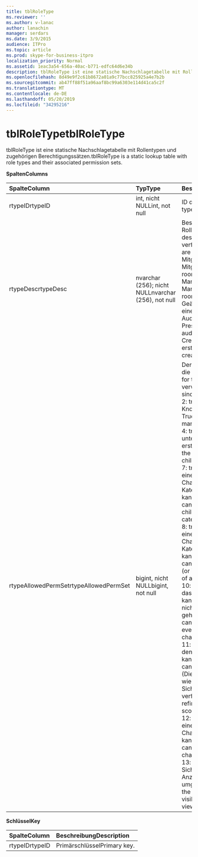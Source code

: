 ```yaml
---
title: tblRoleType
ms.reviewer: ''
ms.author: v-lanac
author: lanachin
manager: serdars
ms.date: 3/9/2015
audience: ITPro
ms.topic: article
ms.prod: skype-for-business-itpro
localization_priority: Normal
ms.assetid: 1eac3a54-656a-40ac-b771-edfc64d6e34b
description: tblRoleType ist eine statische Nachschlagetabelle mit Rollentypen und zugehörigen Berechtigungssätzen.
ms.openlocfilehash: 8d49e9f2c61b8672a01a9c77bcc825925a4e7b2b
ms.sourcegitcommit: ab47ff88f51a96aaf8bc99a6303e114d41ca5c2f
ms.translationtype: MT
ms.contentlocale: de-DE
ms.lasthandoff: 05/20/2019
ms.locfileid: "34295216"
---
```

# <a name="tblroletype"></a><span data-ttu-id="54598-103">tblRoleType</span><span class="sxs-lookup"><span data-stu-id="54598-103">tblRoleType</span></span>
 
<span data-ttu-id="54598-104">tblRoleType ist eine statische Nachschlagetabelle mit Rollentypen und zugehörigen Berechtigungssätzen.</span><span class="sxs-lookup"><span data-stu-id="54598-104">tblRoleType is a static lookup table with role types and their associated permission sets.</span></span>
  
<span data-ttu-id="54598-105">**Spalten**</span><span class="sxs-lookup"><span data-stu-id="54598-105">**Columns**</span></span>

|<span data-ttu-id="54598-106">**Spalte**</span><span class="sxs-lookup"><span data-stu-id="54598-106">**Column**</span></span>|<span data-ttu-id="54598-107">**Typ**</span><span class="sxs-lookup"><span data-stu-id="54598-107">**Type**</span></span>|<span data-ttu-id="54598-108">**Beschreibung**</span><span class="sxs-lookup"><span data-stu-id="54598-108">**Description**</span></span>|
|:-----|:-----|:-----|
|<span data-ttu-id="54598-109">rtypeID</span><span class="sxs-lookup"><span data-stu-id="54598-109">rtypeID</span></span>  <br/> |<span data-ttu-id="54598-110">int, nicht NULL</span><span class="sxs-lookup"><span data-stu-id="54598-110">int, not null</span></span>  <br/> |<span data-ttu-id="54598-111">ID des Rollentyps.</span><span class="sxs-lookup"><span data-stu-id="54598-111">Role type ID.</span></span>  <br/> |
|<span data-ttu-id="54598-112">rtypeDesc</span><span class="sxs-lookup"><span data-stu-id="54598-112">rtypeDesc</span></span>  <br/> |<span data-ttu-id="54598-113">nvarchar (256); nicht NULL</span><span class="sxs-lookup"><span data-stu-id="54598-113">nvarchar (256), not null</span></span>  <br/> | <span data-ttu-id="54598-114">Beschreibung des Rollentyps.</span><span class="sxs-lookup"><span data-stu-id="54598-114">Role type description.</span></span> <span data-ttu-id="54598-115">Es gibt vier verfügbare Rollen:</span><span class="sxs-lookup"><span data-stu-id="54598-115">There are four available roles:</span></span> <br/>  <span data-ttu-id="54598-116">Mitglied: Chatroom-Mitglied</span><span class="sxs-lookup"><span data-stu-id="54598-116">Member: Chat room member</span></span> <br/>  <span data-ttu-id="54598-117">Manager: Chat Room Manager</span><span class="sxs-lookup"><span data-stu-id="54598-117">Manager: Chat room manager</span></span> <br/>  <span data-ttu-id="54598-118">Geäußert: Referent für einen Chatroom für Auditorium</span><span class="sxs-lookup"><span data-stu-id="54598-118">Voiced: Presenter for an auditorium chat room</span></span> <br/>  <span data-ttu-id="54598-119">Creator: kann Chatrooms erstellen</span><span class="sxs-lookup"><span data-stu-id="54598-119">Creator: Can create chat rooms</span></span> <br/> |
|<span data-ttu-id="54598-120">rtypeAllowedPermSet</span><span class="sxs-lookup"><span data-stu-id="54598-120">rtypeAllowedPermSet</span></span>  <br/> |<span data-ttu-id="54598-121">bigint, nicht NULL</span><span class="sxs-lookup"><span data-stu-id="54598-121">bigint, not null</span></span>  <br/> | <span data-ttu-id="54598-122">Der Berechtigungssatz für die Rolle.</span><span class="sxs-lookup"><span data-stu-id="54598-122">Permission set for the role.</span></span> <span data-ttu-id="54598-123">Die verwendeten Bits sind:</span><span class="sxs-lookup"><span data-stu-id="54598-123">The used bits are:</span></span> <br/>  <span data-ttu-id="54598-124">2: true, wenn die Rolle Knoten verwalten kann.</span><span class="sxs-lookup"><span data-stu-id="54598-124">2: True if the role can manage nodes.</span></span> <br/>  <span data-ttu-id="54598-125">4: true, wenn die Rolle untergeordnete Knoten erstellen kann.</span><span class="sxs-lookup"><span data-stu-id="54598-125">4: True if the role can create children nodes.</span></span> <br/>  <span data-ttu-id="54598-126">7: true, wenn die Rolle einem Chatroom (oder Chatrooms einer Kategorie) beitreten kann.</span><span class="sxs-lookup"><span data-stu-id="54598-126">7: True if the role can join a chat room (or children chat rooms of a category).</span></span> <br/>  <span data-ttu-id="54598-127">8: true, wenn die Rolle in einem Chatroom (oder in Chatrooms einer Kategorie) chatten kann.</span><span class="sxs-lookup"><span data-stu-id="54598-127">8: True if the role can chat in a chat room (or in children chat rooms of a category).</span></span> <br/>  <span data-ttu-id="54598-128">10: true, wenn die Rolle das Chat-Protokoll lesen kann, selbst wenn Sie nicht zu einem Chatroom gehört.</span><span class="sxs-lookup"><span data-stu-id="54598-128">10: True if the role can read chat history even when not joined to a chat room.</span></span> <br/>  <span data-ttu-id="54598-129">11: true, wenn die Rolle den Chatroom sehen kann.</span><span class="sxs-lookup"><span data-stu-id="54598-129">11: True if the role can see the chat room.</span></span> <span data-ttu-id="54598-130">(Dies wird durch Faktoren wie Bereich und Sichtbarkeit weiter verfeinert.)</span><span class="sxs-lookup"><span data-stu-id="54598-130">(This is further refined by factors such as scope and visibility.)</span></span> <br/>  <span data-ttu-id="54598-131">12: true, wenn die Rolle in einem Auditorium-Chatroom chatten kann.</span><span class="sxs-lookup"><span data-stu-id="54598-131">12: True if the role can chat in an auditorium chat room.</span></span> <br/>  <span data-ttu-id="54598-132">13: true, wenn die Rolle Sichtbarkeitsregeln beim Anzeigen von Knoten umgehen kann.</span><span class="sxs-lookup"><span data-stu-id="54598-132">13: True if the role can bypass visibility rules when viewing nodes.</span></span> <br/> |
   
<span data-ttu-id="54598-133">**Schlüssel**</span><span class="sxs-lookup"><span data-stu-id="54598-133">**Key**</span></span>

|<span data-ttu-id="54598-134">**Spalte**</span><span class="sxs-lookup"><span data-stu-id="54598-134">**Column**</span></span>|<span data-ttu-id="54598-135">**Beschreibung**</span><span class="sxs-lookup"><span data-stu-id="54598-135">**Description**</span></span>|
|:-----|:-----|
|<span data-ttu-id="54598-136">rtypeID</span><span class="sxs-lookup"><span data-stu-id="54598-136">rtypeID</span></span>  <br/> |<span data-ttu-id="54598-137">Primärschlüssel</span><span class="sxs-lookup"><span data-stu-id="54598-137">Primary key.</span></span>  <br/> |
   

